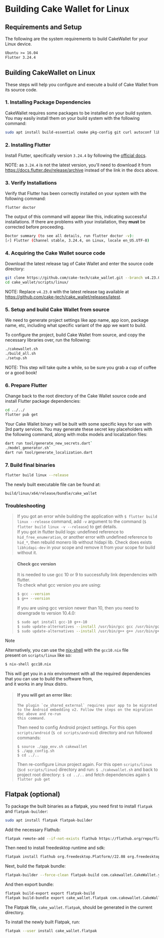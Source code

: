 # Building Cake Wallet for Linux

## Requirements and Setup

The following are the system requirements to build CakeWallet for your Linux device.

```txt
Ubuntu >= 16.04
Flutter 3.24.4
```

## Building CakeWallet on Linux

These steps will help you configure and execute a build of Cake Wallet from its source code.

### 1. Installing Package Dependencies

CakeWallet requires some packages to be installed on your build system. You may easily install them on your build system with the following command:

```bash
sudo apt install build-essential cmake pkg-config git curl autoconf libtool
```

### 2. Installing Flutter

Install Flutter, specifically version `3.24.4` by following the [official docs](https://docs.flutter.dev/get-started/install/linux).

NOTE: as `3.24.4` is not the latest version, you'll need to download it from <https://docs.flutter.dev/release/archive> instead of the link in the docs above.

### 3. Verify Installations

Verify that Flutter has been correctly installed on your system with the following command:

`flutter doctor`

The output of this command will appear like this, indicating successful installations. If there are problems with your installation, they **must** be corrected before proceeding.

```bash
Doctor summary (to see all details, run flutter doctor -v):
[✓] Flutter (Channel stable, 3.24.4, on Linux, locale en_US.UTF-8)
```

### 4. Acquiring the Cake Wallet source code

Download the latest release tag of Cake Wallet and enter the source code directory:

```zsh
git clone https://github.com/cake-tech/cake_wallet.git --branch v4.23.0
cd cake_wallet/scripts/linux/
```

NOTE: Replace `v4.23.0` with the latest release tag available at <https://github.com/cake-tech/cake_wallet/releases/latest>.

### 5. Setup and build Cake Wallet from source

We need to generate project settings like app name, app icon, package name, etc, including what specific variant of the app we want to build.

To configure the project, build Cake Wallet from source, and copy the necessary libraries over, run the following:

```zsh
./cakewallet.sh
./build_all.sh
./setup.sh
```

NOTE: This step will take quite a while, so be sure you grab a cup of coffee or a good book!

### 6. Prepare Flutter

Change back to the root directory of the Cake Wallet source code and install Flutter package dependencies:

```zsh
cd ../../
flutter pub get
```

Your Cake Wallet binary will be built with some specific keys for use with 3rd party services. You may generate these secret key placeholders with the following command, along with mobx models and localization files:

```bash
dart run tool/generate_new_secrets.dart`
./model_generator.sh`
dart run tool/generate_localization.dart
```

### 7. Build final binaries

```zsh
flutter build linux --release
```

The newly built executable file can be found at:

`build/linux/x64/release/bundle/cake_wallet`

### Troubleshooting

<!-- Is any of this still relevant? -->
> If you got an error while building the application with `$ flutter build linux --release` command, add `-v` argument to the command (`$ flutter build linux -v --release`) to get details.\
> If you got in flutter build logs: undefined reference to `hid_free_enumeration`, or another error with undefined reference to `hid_*`, then rebuild monero lib without hidapi lib. Check does exists `libhidapi-dev` in your scope and remove it from your scope for build without it.

> #### Check gcc version
>
> It is needed to use gcc 10 or 9 to successfully link dependencies with flutter.\
> To check what gcc version you are using:
>
> ```bash
> $ gcc --version
> $ g++ --version
> ```
>
> If you are using gcc version newer than 10, then you need to downgrade to version 10.4.0:
>
> ```bash
> $ sudo apt install gcc-10 g++-10
> $ sudo update-alternatives --install /usr/bin/gcc gcc /usr/bin/gcc-10 10
> $ sudo update-alternatives --install /usr/bin/g++ g++ /usr/bin/g++-10 10
> ```

> [!NOTE]
>
> Alternatively, you can use the [nix-shell](https://nixos.org/) with the `gcc10.nix` file\
> present on `scripts/linux` like so:
> ```bash
> $ nix-shell gcc10.nix
> ```
> This will get you in a nix environment with all the required dependencies that you can use to build the software from,\
> and it works in any linux distro.

> #### If you will get an error like:
>
> ```
> The plugin `cw_shared_external` requires your app to be migrated to the Android embedding v2. Follow the steps on the migration doc above and re-run
> this command.
> ```
>
> Then need to config Android project settings. For this open `scripts/android` (`$ cd scripts/android`) directory and run followed commands:
>
> ```
> $ source ./app_env.sh cakewallet
> $ ./app_config.sh
> $ cd ../..
> ```
>
> Then re-configure Linux project again. For this open `scripts/linux` (`$cd scripts/linux`) directory and run:
> `$ ./cakewallet.sh`
> and back to project root directory:
> `$ cd ../..`
> and fetch dependencies again
> `$ flutter pub get`

## Flatpak (optional)

To package the built binaries as a flatpak, you need first to install `flatpak` and `flatpak-builder`:

```bash
sudo apt install flatpak flatpak-builder
```

Add the necessary Flathub:

```bash
flatpak remote-add --if-not-exists flathub https://flathub.org/repo/flathub.flatpakrepo
```

Then need to install freedesktop runtime and sdk:

```bash
flatpak install flathub org.freedesktop.Platform//22.08 org.freedesktop.Sdk//22.08
```

Next, build the flatpak bundle:

```bash
flatpak-builder --force-clean flatpak-build com.cakewallet.CakeWallet.yml
```

And then export bundle:

```bash
flatpak build-export export flatpak-build
flatpak build-bundle export cake_wallet.flatpak com.cakewallet.CakeWallet
```

The Flatpak file, `cake_wallet.flatpak`, should be generated in the current directory.

To install the newly built Flatpak, run:

```bash
flatpak --user install cake_wallet.flatpak
```
